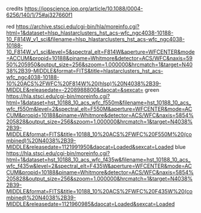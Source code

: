 credits
https://iopscience.iop.org/article/10.1088/0004-6256/140/1/75#aj327660f1

red https://archive.stsci.edu/cgi-bin/hla/moreinfo.cgi?html=1&dataset=hlsp_hlastarclusters_hst_acs-wfc_ngc4038-10188-10_F814W_v1_sci&filename=hlsp_hlastarclusters_hst_acs-wfc_ngc4038-10188-10_F814W_v1_sci&level=5&spectral_elt=F814W&aperture=WFCENTER&mode=ACCUM&propid=10188&piname=Whitmore&detector=ACS/WFC&naxis=5950%205950&output_size=256&szoom=1.000000&hrcmatch=1&target=N4038%2B39-MIDDLE&format=FITS&title=hlastarclusters_hst_acs-wfc_ngc4038-10188-10%20ACS%2FWFC%20F814W%20(hlsp)%20N4038%2B39-MIDDLE&releasedate=-2208988800&daocat=&sexcat=
green https://hla.stsci.edu/cgi-bin/moreinfo.cgi?html=1&dataset=hst_10188_10_acs_wfc_f550m&filename=hst_10188_10_acs_wfc_f550m&level=2&spectral_elt=F550M&aperture=WFCENTER&mode=ACCUM&propid=10188&piname=Whitmore&detector=ACS/WFC&naxis=5854%205828&output_size=256&szoom=1.000000&hrcmatch=1&target=N4038%2B39-MIDDLE&format=FITS&title=10188_10%20ACS%2FWFC%20F550M%20(combined)%20N4038%2B39-MIDDLE&releasedate=1121991950&daocat=Loaded&sexcat=Loaded
blue https://hla.stsci.edu/cgi-bin/moreinfo.cgi?html=1&dataset=hst_10188_10_acs_wfc_f435w&filename=hst_10188_10_acs_wfc_f435w&level=2&spectral_elt=F435W&aperture=WFCENTER&mode=ACCUM&propid=10188&piname=Whitmore&detector=ACS/WFC&naxis=5854%205828&output_size=256&szoom=1.000000&hrcmatch=1&target=N4038%2B39-MIDDLE&format=FITS&title=10188_10%20ACS%2FWFC%20F435W%20(combined)%20N4038%2B39-MIDDLE&releasedate=1121960985&daocat=Loaded&sexcat=Loaded
